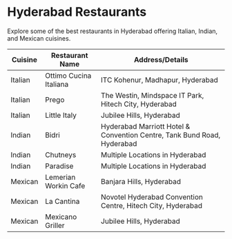 # Hyderabad Restaurants

Explore some of the best restaurants in Hyderabad offering Italian, Indian, and Mexican cuisines.

| Cuisine   | Restaurant Name         | Address/Details                                                                 |
|-----------|-------------------------|---------------------------------------------------------------------------------|
| Italian   | Ottimo Cucina Italiana  | ITC Kohenur, Madhapur, Hyderabad                                               |
| Italian   | Prego                   | The Westin, Mindspace IT Park, Hitech City, Hyderabad                          |
| Italian   | Little Italy            | Jubilee Hills, Hyderabad                                                       |
| Indian    | Bidri                   | Hyderabad Marriott Hotel & Convention Centre, Tank Bund Road, Hyderabad        |
| Indian    | Chutneys                | Multiple Locations in Hyderabad                                                |
| Indian    | Paradise                | Multiple Locations in Hyderabad                                                |
| Mexican   | Lemerian Workin Cafe    | Banjara Hills, Hyderabad                                                       |
| Mexican   | La Cantina              | Novotel Hyderabad Convention Centre, Hitech City, Hyderabad                    |
| Mexican   | Mexicano Griller        | Jubilee Hills, Hyderabad                                                       |